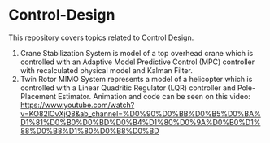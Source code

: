 # Control-Design
This repository covers topics related to Control Design.
1. Crane Stabilization System is model of a top overhead crane which is controlled with an  Adaptive Model Predictive Control (MPC) controller with recalculated physical model and Kalman Filter.
2. Twin Rotor MIMO System represents a model of a helicopter which is controlled with a Linear Quadritic Regulator (LQR) controller and Pole-Placement Estimator. Animation and code can be seen on this video: https://www.youtube.com/watch?v=KO82lOvXjQ8&ab_channel=%D0%90%D0%BB%D0%B5%D0%BA%D1%81%D0%B0%D0%BD%D0%B4%D1%80%D0%9A%D0%B0%D1%88%D0%B8%D1%80%D0%B8%D0%BD

